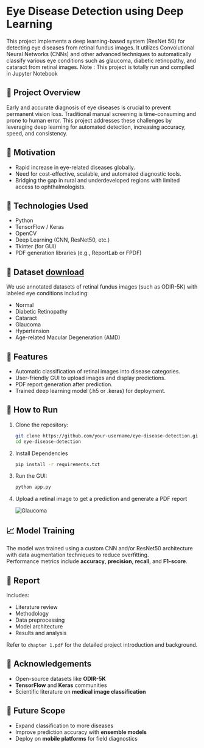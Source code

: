# Eye Disease Detection using Deep Learning

This project implements a deep learning-based system (ResNet 50) for detecting eye diseases from retinal fundus images. It utilizes Convolutional Neural Networks (CNNs) and other advanced techniques to automatically classify various eye conditions such as glaucoma, diabetic retinopathy, and cataract from retinal images.
Note : This project is totally run and compiled in Jupyter Notebook

## 📘 Project Overview

Early and accurate diagnosis of eye diseases is crucial to prevent permanent vision loss. Traditional manual screening is time-consuming and prone to human error. This project addresses these challenges by leveraging deep learning for automated detection, increasing accuracy, speed, and consistency.

## 🧠 Motivation

- Rapid increase in eye-related diseases globally.
- Need for cost-effective, scalable, and automated diagnostic tools.
- Bridging the gap in rural and underdeveloped regions with limited access to ophthalmologists.

## 🧪 Technologies Used

- Python
- TensorFlow / Keras
- OpenCV
- Deep Learning (CNN, ResNet50, etc.)
- Tkinter (for GUI)
- PDF generation libraries (e.g., ReportLab or FPDF)


## 📂 Dataset [download](https://www.kaggle.com/datasets/gunavenkatdoddi/eye-diseases-classification)

We use annotated datasets of retinal fundus images (such as ODIR-5K) with labeled eye conditions including:
- Normal
- Diabetic Retinopathy
- Cataract
- Glaucoma
- Hypertension
- Age-related Macular Degeneration (AMD)

## 🎯 Features

- Automatic classification of retinal images into disease categories.
- User-friendly GUI to upload images and display predictions.
- PDF report generation after prediction.
- Trained deep learning model (.h5 or .keras) for deployment.

## 🚀 How to Run

1. Clone the repository:
   ```bash
   git clone https://github.com/your-username/eye-disease-detection.git
   cd eye-disease-detection


2. Install Dependencies
   ```bash
   pip install -r requirements.txt

3. Run the GUI:
   ```bash
   python app.py

4. Upload a retinal image to get a prediction and generate a PDF report


   ![Glaucoma](https://github.com/user-attachments/assets/37163c78-11fe-45ef-98f9-f09d24f473b0)



 ## 📈 Model Training

The model was trained using a custom CNN and/or ResNet50 architecture with data augmentation techniques to reduce overfitting.  
Performance metrics include **accuracy**, **precision**, **recall**, and **F1-score**.

## 📄 Report

Includes:
- Literature review
- Methodology
- Data preprocessing
- Model architecture
- Results and analysis

Refer to `chapter 1.pdf` for the detailed project introduction and background.

## 🤝 Acknowledgements

- Open-source datasets like **ODIR-5K**
- **TensorFlow** and **Keras** communities
- Scientific literature on **medical image classification**

## 📌 Future Scope

- Expand classification to more diseases
- Improve prediction accuracy with **ensemble models**
- Deploy on **mobile platforms** for field diagnostics

   



